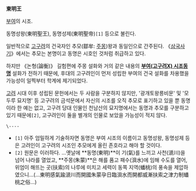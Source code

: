 **東明王**

[부여](%EB%B6%80%EC%97%AC.md)의 시조.

동명성왕(東明聖王), 동명성제(東明聖帝)`[1]` 등으로 불린다.

일반적으로 [고구려](%EA%B3%A0%EA%B5%AC%EB%A0%A4.md)의 건국자인 추모(鄒牟:
[주몽](%EC%A3%BC%EB%AA%BD.md))왕과 동일인으로 간주된다.
《[삼국사기](%EC%82%BC%EA%B5%AD%EC%82%AC%EA%B8%B0.md)》에서는 추모는 본명이고 동명은 시호인 것처럼
취급하고 있다.

하지만 《논형(論衡)》 길험편에 주몽 설화와 거의 같은 내용의 **[부여(고구려X) 시조동명](%EB%B6%80%EC%97%AC#s-2.1.md)** 설화가 전하기 때문에, 후대의 고구려인이 먼저 성립한 부여의 건국 설화를
차용했을 가능성이 일찍부터 학계에 제기되었다.

[고려](%EA%B3%A0%EB%A0%A4.md) 시대 이후 성립된 문헌에서는 두 사람을 구분하지 않지만, '광개토왕릉비문' 및
'모두루 묘지명' 등 고구려의 금석문에서 자신의 시조를 오직 추모로 표기하고 있을 뿐 동명이라 한 예는 없고, 고구려 당대 인물인 천남산의
묘지명에서는 동명과 추모를 구분하고 있기 때문에`[2]`, 고구려인이 둘을 별개의 인물로 보았을 가능성이 적지 않다.

`\----`

  * `[1]` 아주 엄밀하게 기술하자면 동명은 부여 시조의 이름이고 동명성왕, 동명성제 등은 고려인이 고구려의 시조인 추모에게 올린 존호라고 해야 할 것이다.
  * `[2]` 원문은 이러하다. …옛날에 **동명(東明)**이 기(氣)를 느끼고 사천(㴲川)을 넘어 나라를 열었고, **주몽(朱蒙)**은 해를 품고 패수(浿水)에 임해 수도를 열어, 위엄이 해뜨는 곳(扶索)의 나루에 미치고 세력이 동쪽 지역(蟠桃)의 풍속을 제압하였으니…(…東明感氣踰㴲川而開國朱蒙孕日臨浿水而開都威漸扶索之津力制蟠桃之俗…)

